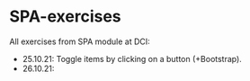 # SPA-exercises

All exercises from SPA module at DCI:

- 25.10.21: Toggle items by clicking on a button (+Bootstrap).
- 26.10.21: 
